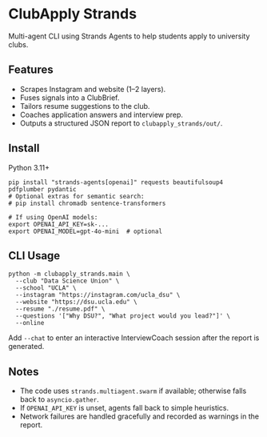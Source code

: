 # ClubApply Strands

Multi-agent CLI using Strands Agents to help students apply to university clubs.

## Features
- Scrapes Instagram and website (1–2 layers).
- Fuses signals into a ClubBrief.
- Tailors resume suggestions to the club.
- Coaches application answers and interview prep.
- Outputs a structured JSON report to `clubapply_strands/out/`.

## Install

Python 3.11+

```
pip install "strands-agents[openai]" requests beautifulsoup4 pdfplumber pydantic
# Optional extras for semantic search:
# pip install chromadb sentence-transformers

# If using OpenAI models:
export OPENAI_API_KEY=sk-...
export OPENAI_MODEL=gpt-4o-mini  # optional
```

## CLI Usage

```
python -m clubapply_strands.main \
  --club "Data Science Union" \
  --school "UCLA" \
  --instagram "https://instagram.com/ucla_dsu" \
  --website "https://dsu.ucla.edu" \
  --resume "./resume.pdf" \
  --questions '["Why DSU?", "What project would you lead?"]' \
  --online 
```

Add `--chat` to enter an interactive InterviewCoach session after the report is generated.

## Notes
- The code uses `strands.multiagent.swarm` if available; otherwise falls back to `asyncio.gather`.
- If `OPENAI_API_KEY` is unset, agents fall back to simple heuristics.
- Network failures are handled gracefully and recorded as warnings in the report.

